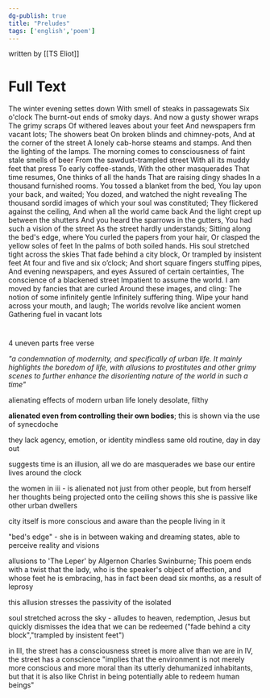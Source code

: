 ```yaml
---
dg-publish: true
title: "Preludes"
tags: ['english','poem']
---
```


written by [[TS Eliot]]

# Full Text

The winter evening settes down 
With smell of steaks in passagewats
Six o'clock 
The burnt-out ends of smoky days.
And now a gusty shower wraps 
The grimy scraps
Of withered leaves about your feet
And newspapers frm vacant lots;
The showers beat
On broken blinds and chimney-pots,
And at the corner of the street
A lonely cab-horse steams and stamps. 
And then the lighting of the lamps. 
The morning comes to consciousness 
of faint stale smells of beer 
From the sawdust-trampled street
With all its muddy feet that press
To early coffee-stands,
With the other masquerades
That time resumes,
One thinks of all the hands
That are raising dingy shades
In a thousand furnished rooms.
You tossed a blanket from the bed,
You lay upon your back, and waited;
You dozed, and watched the night revealing
The thousand sordid images
of which your soul was constituted;
They flickered against the ceiling,
And when all the world came back
And the light crept up between the shutters
And you heard the sparrows in the gutters,
You had such a vision of the street
As the street hardly understands;
Sitting along the bed's edge, where
You curled the papers from your hair,
Or clasped the yellow soles of feet
In the palms of both soiled hands.
His soul stretched tight across the skies
That fade behind a city block,
Or trampled by insistent feet
At four and five and six o’clock;
And short square fingers stuffing pipes,
And evening newspapers, and eyes
Assured of certain certainties,
The conscience of a blackened street
Impatient to assume the world.
I am moved by fancies that are curled
Around these images, and cling:
The notion of some infinitely gentle
Infinitely suffering thing.
Wipe your hand across your mouth, and laugh;
The worlds revolve like ancient women
Gathering fuel in vacant lots

 
# 

4 uneven parts
free verse

*"a condemnation of modernity, and specifically of urban life. It mainly highlights the boredom of life, with allusions to prostitutes and other grimy scenes to further enhance the disorienting nature of the world in such a time"*

alienating effects of modern urban life 
lonely
desolate, filthy 

**alienated even from controlling their own bodies**; this is shown via the use of synecdoche

they lack agency, emotion, or identity 
mindless
same old routine, day in day out

suggests time is an illusion, all we do are masquerades
we base our entire lives around the clock 

the women in iii - 
is alienated not just from other people, but from herself
her thoughts being projected onto the ceiling shows this 
she is passive like other urban dwellers 

city itself is more conscious and aware than the people living in it


"bed's edge" - she is in between waking and dreaming states, able to perceive reality and visions 

allusions to 'The Leper' by Algernon Charles Swinburne; 
This poem ends with a twist that the lady, who is the speaker's object of affection, and whose feet he is embracing, has in fact been dead six months, as a result of leprosy

this allusion stresses the passivity of the isolated

soul stretched across the sky - alludes to heaven, redemption, Jesus
but quickly dismisses the idea that we can be redeemed ("fade behind a city block","trampled by insistent feet")

in III, the street has a consciousness
	street is more alive than we are
in IV, the street has a conscience 
"implies that the environment is not merely more conscious and more moral than its utterly dehumanized inhabitants, but that it is also like Christ in being potentially able to redeem human beings"